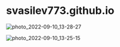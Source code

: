 # svasilev773.github.io






![photo_2022-09-10_13-28-27](https://user-images.githubusercontent.com/115039741/194723953-03e5fd72-54aa-491b-a67b-caeb05072923.jpg)

![photo_2022-09-10_13-25-15](https://user-images.githubusercontent.com/115039741/194723956-fe183df1-4ca1-49e1-a307-7d967d469d4e.jpg)

